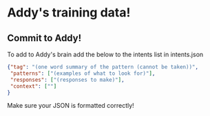 # Addy's training data!

## Commit to Addy!
To add to Addy's brain add the below to the intents list in intents.json
```json
{"tag": "(one word summary of the pattern (cannot be taken))",
 "patterns": ["(examples of what to look for)"],
 "responses": ["(responses to make)"],
 "context": [""]
}
```

Make sure your JSON is formatted correctly!